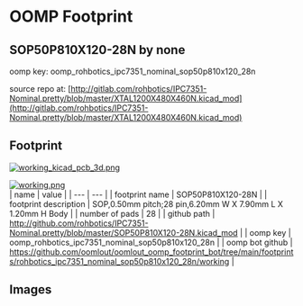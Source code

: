 # OOMP Footprint  
## SOP50P810X120-28N  by none  
  
oomp key: oomp_rohbotics_ipc7351_nominal_sop50p810x120_28n  
  
source repo at: [http://gitlab.com/rohbotics/IPC7351-Nominal.pretty/blob/master/XTAL1200X480X460N.kicad_mod](http://gitlab.com/rohbotics/IPC7351-Nominal.pretty/blob/master/XTAL1200X480X460N.kicad_mod)  
## Footprint  
  
[![working_kicad_pcb_3d.png](working_kicad_pcb_3d_600.png)](working_kicad_pcb_3d.png)  
  
[![working.png](working_600.png)](working.png)  
| name | value | 
| --- | --- | 
| footprint name | SOP50P810X120-28N | 
| footprint description | SOP,0.50mm pitch;28 pin,6.20mm W X 7.90mm L X 1.20mm H Body | 
| number of pads | 28 | 
| github path | http://github.com/rohbotics/IPC7351-Nominal.pretty/blob/master/SOP50P810X120-28N.kicad_mod | 
| oomp key | oomp_rohbotics_ipc7351_nominal_sop50p810x120_28n | 
| oomp bot github | https://github.com/oomlout/oomlout_oomp_footprint_bot/tree/main/footprints/rohbotics_ipc7351_nominal_sop50p810x120_28n/working | 
## Images  
